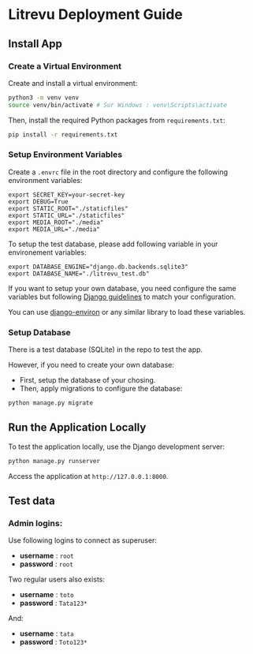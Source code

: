 # Litrevu Deployment Guide

## Install App

### Create a Virtual Environment
Create and install a virtual environment:

```bash
python3 -m venv venv
source venv/bin/activate # Sur Windows : venv\Scripts\activate
```

Then, install the required Python packages from `requirements.txt`:

```bash
pip install -r requirements.txt
```

### Setup Environment Variables

Create a `.envrc` file in the root directory and configure the following environment variables:

```plaintext
export SECRET_KEY=your-secret-key
export DEBUG=True
export STATIC_ROOT="./staticfiles"
export STATIC_URL="./staticfiles"
export MEDIA_ROOT="./media"
export MEDIA_URL="./media"
```

To setup the test database, please add following variable in your environement variables:
```plaintext
export DATABASE_ENGINE="django.db.backends.sqlite3"
export DATABASE_NAME="./litrevu_test.db"
```
If you want to setup your own database, you need configure the same variables but following [Django guidelines](https://docs.djangoproject.com/en/5.1/ref/databases/) to match your configuration.

You can use [django-environ](https://django-environ.readthedocs.io/) or any similar library to load these variables.

### Setup Database

There is a test database (SQLite) in the repo to test the app. 

However, if you need to create your own database:
* First, setup the database of your chosing.
* Then, apply migrations to configure the database:

```bash
python manage.py migrate
```

## Run the Application Locally

To test the application locally, use the Django development server:

```bash
python manage.py runserver
```

Access the application at `http://127.0.0.1:8000`.


## Test data

### Admin logins:

Use following logins to connect as superuser:
- **username** : `root`
- **password** : `root`

Two regular users also exists:
- **username** : `toto`
- **password** : `Tata123*`

And:
- **username** : `tata`
- **password** : `Toto123*`